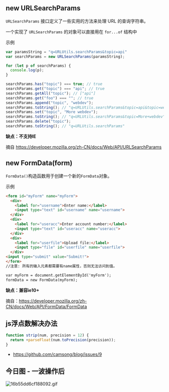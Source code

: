 ## new URLSearchParams
`URLSearchParams` 接口定义了一些实用的方法来处理 URL 的查询字符串。

一个实现了 `URLSearchParams` 的对象可以直接用在 `for...of` 结构中

示例
```js
var paramsString = "q=URLUtils.searchParams&topic=api"
var searchParams = new URLSearchParams(paramsString);

for (let p of searchParams) {
  console.log(p);
}

searchParams.has("topic") === true; // true
searchParams.get("topic") === "api"; // true
searchParams.getAll("topic"); // ["api"]
searchParams.get("foo") === ""; // true
searchParams.append("topic", "webdev");
searchParams.toString(); // "q=URLUtils.searchParams&topic=api&topic=webdev"
searchParams.set("topic", "More webdev");
searchParams.toString(); // "q=URLUtils.searchParams&topic=More+webdev"
searchParams.delete("topic");
searchParams.toString(); // "q=URLUtils.searchParams"
```

**缺点：不支持IE**

摘自 https://developer.mozilla.org/zh-CN/docs/Web/API/URLSearchParams

##  new FormData(form)

`FormData()`构造函数用于创建一个新的`FormData`对象。

示例
```html
<form id="myForm" name="myForm">
  <div>
    <label for="username">Enter name:</label>
    <input type="text" id="username" name="username">
  </div>
  <div>
    <label for="useracc">Enter account number:</label>
    <input type="text" id="useracc" name="useracc">
  </div>
  <div>
    <label for="userfile">Upload file:</label>
    <input type="file" id="userfile" name="userfile">
  </div>
<input type="submit" value="Submit!">
</form>
//注意: 所有的输入元素都需要有name属性，否则无法访问到值。

var myForm = document.getElementById('myForm');
formData = new FormData(myForm);
```
**缺点：兼容ie10+**

摘自：https://developer.mozilla.org/zh-CN/docs/Web/API/FormData/FormData

## js浮点数解决办法

```js
function strip(num, precision = 12) {
  return +parseFloat(num.toPrecision(precision));
}
```
- https://github.com/camsong/blog/issues/9
## 今日图 - 一波操作后
![16b55dd6cf188092.gif](../../images/16b55dd6cf188092.gif)
